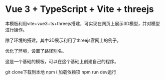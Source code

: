 # Vue 3 + TypeScript + Vite + threejs

本模板利用vite+vue3+ts+threejs搭建，可实现在网页上展示3D模型，并对模型进行操作。

除了环境的搭建，其中3D展示利用了threejs官网上的例子。

优化了环境，设置了路径别名。

这是一个基础的模板，可以在这个基础上创建自己的程序。

git clone下载到本地
npm i 加载依赖项
npm run dev运行

